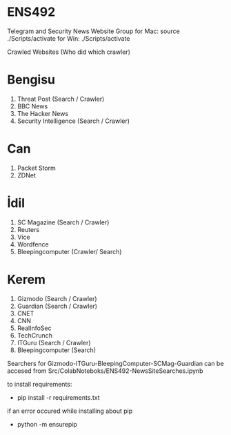 # ENS492

Telegram and Security News Website Group
for Mac: source ./Scripts/activate
for Win: ./Scripts/activate

Crawled Websites (Who did which crawler)

# Bengisu

1. Threat Post (Search / Crawler)
2. BBC News
3. The Hacker News 
4. Security Intelligence (Search / Crawler)

# Can

1. Packet Storm
2. ZDNet

# İdil

1. SC Magazine (Search / Crawler)
2. Reuters
3. Vice
4. Wordfence
5. Bleepingcomputer (Crawler/ Search)

# Kerem

1. Gizmodo (Search / Crawler)
2. Guardian (Search / Crawler)
3. CNET 
4. CNN 
5. RealInfoSec 
6. TechCrunch
7. ITGuru (Search / Crawler)
8. Bleepingcomputer (Search)

Searchers for Gizmodo-ITGuru-BleepingComputer-SCMag-Guardian can be accesed from Src/ColabNoteboks/ENS492-NewsSiteSearches.ipynb

to install requirements:

- pip install -r requirements.txt

if an error occured while installing about pip

- python -m ensurepip
